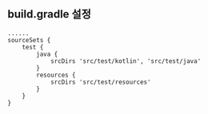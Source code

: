 ## build.gradle 설정

    ......
    sourceSets {
    	test {
    		java {
    			srcDirs 'src/test/kotlin', 'src/test/java'
    		}
    		resources {
    			srcDirs 'src/test/resources'
    		}
    	}
    }
